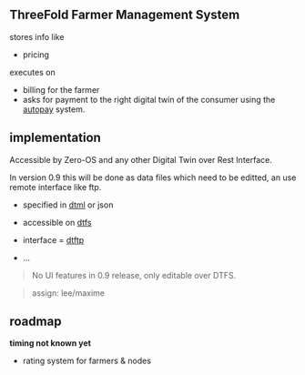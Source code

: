 ## ThreeFold Farmer Management System

stores info like

- pricing

executes on

- billing for the farmer
- asks for payment to the right digital twin of the consumer using the [autopay](autopay) system.

## implementation

Accessible by Zero-OS and any other Digital Twin over Rest Interface.

In version 0.9 this will be done as data files which need to be editted, an use remote interface like ftp.

- specified in [dtml](dtml) or json
- accessible on [dtfs](dtfs)
- interface = [dtftp](dtftp)

- ...

> No UI features in 0.9 release, only editable over DTFS.

> assign: lee/maxime

## roadmap

**timing not known yet**

- rating system for farmers & nodes
